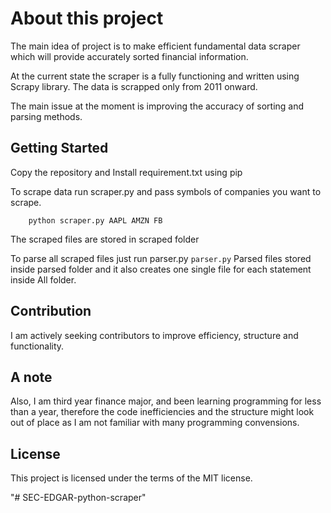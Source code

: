 # About this project 

   The main idea of project is to make efficient fundamental data scraper which will provide accurately sorted financial information.
   
   At the current state the scraper is a fully functioning and written using Scrapy library.
        The data is scrapped only from 2011 onward.

   The main issue at the moment is improving the accuracy of sorting and parsing methods.  

## Getting Started
   Copy the repository and Install requirement.txt using pip
  
   To scrape data run scraper.py and pass symbols of companies you want to scrape.
    
        python scraper.py AAPL AMZN FB
        
   The scraped files are stored in scraped folder 

   To parse all scraped files just run parser.py
      ```
         parser.py
      ```
   Parsed files stored inside parsed folder and it also creates one single file for each statement inside All folder.


## Contribution
I am actively seeking contributors to improve efficiency, structure and functionality.

## A note 
Also, I am third year finance major, and been learning programming for less than a year, therefore the code inefficiencies and the structure might look out of place as I am not familiar with many programming convensions. 

## License

This project is licensed under the terms of the MIT license.

"# SEC-EDGAR-python-scraper" 
